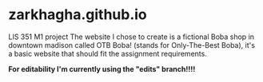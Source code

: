 # zarkhagha.github.io
LIS 351 M1 project
The website I chose to create is a fictional Boba shop in downtown madison called OTB Boba! (stands for Only-The-Best Boba), it's a basic website that should fit the assignment requirements.

****For editability I'm currently using the "edits" branch!!!!****

